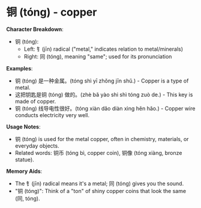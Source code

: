 # **铜 (tóng) - copper**

**Character Breakdown**:  
- 铜 (tóng):
  - Left: 钅(jīn) radical ("metal," indicates relation to metal/minerals)
  - Right: 同 (tóng), meaning "same"; used for its pronunciation

**Examples**:  
- 铜 (tóng) 是一种金属。(tóng shì yī zhǒng jīn shǔ.) - Copper is a type of metal.  
- 这把钥匙是铜 (tóng) 做的。(zhè bǎ yào shi shì tóng zuò de.) - This key is made of copper.  
- 铜 (tóng) 线导电性很好。(tóng xiàn dǎo diàn xìng hěn hǎo.) - Copper wire conducts electricity very well.

**Usage Notes**:  
- 铜 (tóng) is used for the metal copper, often in chemistry, materials, or everyday objects.  
- Related words: 铜币 (tóng bì, copper coin), 铜像 (tóng xiàng, bronze statue).

**Memory Aids**:  
- The 钅(jīn) radical means it's a metal; 同 (tóng) gives you the sound.  
- "铜 (tóng)": Think of a "ton" of shiny copper coins that look the same (同, tóng).